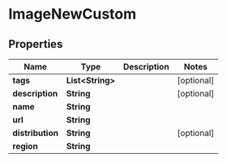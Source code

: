 

# ImageNewCustom


## Properties

| Name | Type | Description | Notes |
|------------ | ------------- | ------------- | -------------|
|**tags** | **List&lt;String&gt;** |  |  [optional] |
|**description** | **String** |  |  [optional] |
|**name** | **String** |  |  |
|**url** | **String** |  |  |
|**distribution** | **String** |  |  [optional] |
|**region** | **String** |  |  |



